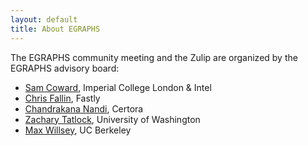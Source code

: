 ```yaml
---
layout: default
title: About EGRAPHS
---
```


The EGRAPHS community meeting and the Zulip are organized by the EGRAPHS advisory board:

- [Sam Coward](https://samuelcoward.co.uk/), Imperial College London & Intel
- [Chris Fallin](https://cfallin.org/), Fastly
- [Chandrakana Nandi](http://cnandi.com/), Certora
- [Zachary Tatlock](https://ztatlock.net/), University of Washington
- [Max Willsey](https://mwillsey.com), UC Berkeley

